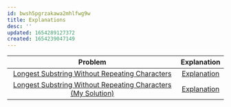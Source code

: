 ```yaml
---
id: bwsh5pgrzakawa2mhlfwg9w
title: Explanations
desc: ''
updated: 1654289127372
created: 1654239047149
---
```

|Problem|Explanation|
|:--:|:--:|
|[Longest Substring Without Repeating Characters](https://leetcode.com/problems/longest-substring-without-repeating-character/)|[Explanation](https://leetcode.com/problems/longest-substring-without-repeating-characters/discuss/1115635/C%2B%2B-or-All-approaches%3A-brute-force-Sliding-Window-or-12ms-or-map-or-Solution-for-Longest-Substring)|
|[Longest Substring Without Repeating Characters (My Solution)](https://leetcode.com/problems/longest-substring-without-repeating-characters)|[Explanation](https://leetcode.com/problems/longest-substring-without-repeating-characters/discuss/2107440/Set-Explanation)|
